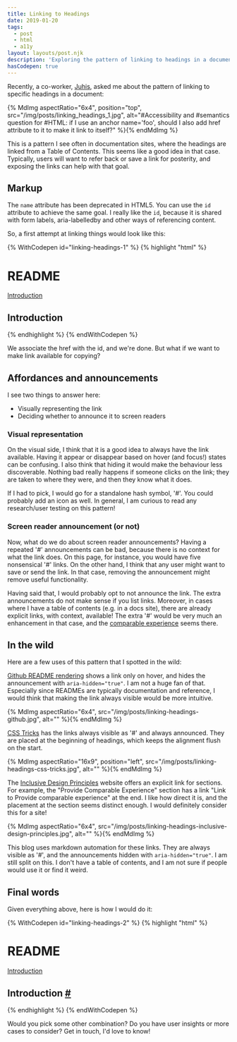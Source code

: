 ```yaml
---
title: Linking to Headings
date: 2019-01-20
tags:
  - post
  - html
  - a11y
layout: layouts/post.njk
description: 'Exploring the pattern of linking to headings in a document.'
hasCodepen: true
---
```


Recently, a co-worker, [Juhis](https://twitter.com/hamatti), asked me about the pattern of linking to specific headings in a document:

{% MdImg
  aspectRatio="6x4",
  position="top",
  src="/img/posts/linking_headings_1.jpg",
  alt="#Accessibility and #semantics question for #HTML: if I use an anchor name='foo', should I also add href attribute to it to make it link to itself?"
%}{% endMdImg %}

This is a pattern I see often in documentation sites, where the headings are linked from a Table of Contents. This seems like a good idea in that case. Typically, users will want to refer back or save a link for posterity, and exposing the links can help with that goal.

## Markup

The `name` attribute has been deprecated in HTML5. You can use the `id` attribute to achieve the same goal. I really like the `id`, because it is shared with form labels, aria-labelledby and other ways of referencing content.

So, a first attempt at linking things would look like this:

{% WithCodepen id="linking-headings-1" %}
{% highlight "html" %}
<h1>README</h1>
<a href="#introduction">Introduction</a>
<h2 id="introduction">Introduction</h2>
{% endhighlight %}
{% endWithCodepen %}

We associate the href with the id, and we're done.
But what if we want to make link available for copying?

## Affordances and announcements

I see two things to answer here:

- Visually representing the link
- Deciding whether to announce it to screen readers

### Visual representation

On the visual side, I think that it is a good idea to always have the link available. Having it appear or disappear based on hover (and focus!) states can be confusing. I also think that hiding it would make the behaviour less discoverable. Nothing bad really happens if someone clicks on the link; they are taken to where they were, and then they know what it does.

If I had to pick, I would go for a standalone hash symbol, '#'. You could probably add an icon as well. In general, I am curious to read any research/user testing on this pattern!

### Screen reader announcement (or not)

Now, what do we do about screen reader announcements? Having a repeated '#' announcements can be bad, because there is no context for what the link does. On this page, for instance, you would have five nonsensical '#' links. On the other hand, I think that any user might want to save or send the link. In that case, removing the announcement might remove useful functionality.

Having said that, I would probably opt to not announce the link. The extra announcements do not make sense if you list links. Moreover, in cases where I have a table of contents (e.g. in a docs site), there are already explicit links, with context, available! The extra '#' would be very much an enhancement in that case, and the [comparable experience](https://inclusivedesignprinciples.org/#provide-comparable-experience) seems there.

## In the wild

Here are a few uses of this pattern that I spotted in the wild:

[Github README rendering](https://github.com/fpapado/fotis.xyz) shows a link only on hover, and hides the announcement with `aria-hidden="true"`. I am not a huge fan of that. Especially since READMEs are typically documentation and reference, I would think that making the link always visible would be more intuitive.

{% MdImg
  aspectRatio="6x4",
  src="/img/posts/linking-headings-github.jpg",
  alt=""
%}{% endMdImg %}

[CSS Tricks](https://css-tricks.com/2019-css-wishlist/) has the links always visible as '#' and always announced. They are placed at the beginning of headings, which keeps the alignment flush on the start.

{% MdImg
  aspectRatio="16x9",
  position="left",
  src="/img/posts/linking-headings-css-tricks.jpg",
  alt=""
%}{% endMdImg %}

The [Inclusive Design Principles](https://inclusivedesignprinciples.org) website offers an explicit link for sections. For example, the "Provide Comparable Experience" section has a link "Link to Provide comparable experience" at the end. I like how direct it is, and the placement at the section seems distinct enough. I would definitely consider this for a site!

{% MdImg
  aspectRatio="6x4",
  src="/img/posts/linking-headings-inclusive-design-principles.jpg",
  alt=""
%}{% endMdImg %}

This blog uses markdown automation for these links. They are always visible as '#', and the announcements hidden with `aria-hidden="true"`. I am still split on this. I don't have a table of contents, and I am not sure if people would use it or find it weird.

## Final words

Given everything above, here is how I would do it:

{% WithCodepen id="linking-headings-2" %}
{% highlight "html" %}
<h1>README</h1>
<a href="#introduction">Introduction</a>
<h2 id="introduction">
  Introduction <a href="#introduction" aria-hidden="true">#</a>
</h2>
{% endhighlight %}
{% endWithCodepen %}

Would you pick some other combination? Do you have user insights or more cases to consider? Get in touch, I'd love to know!
